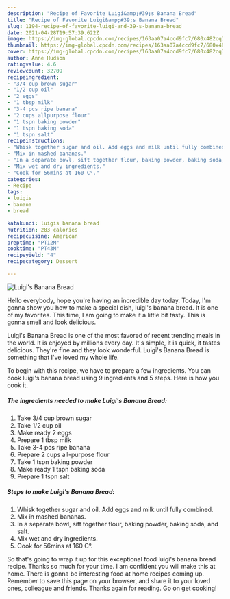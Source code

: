 ```yaml
---
description: "Recipe of Favorite Luigi&amp;#39;s Banana Bread"
title: "Recipe of Favorite Luigi&amp;#39;s Banana Bread"
slug: 1194-recipe-of-favorite-luigi-and-39-s-banana-bread
date: 2021-04-28T19:57:39.622Z
image: https://img-global.cpcdn.com/recipes/163aa07a4ccd9fc7/680x482cq70/luigis-banana-bread-recipe-main-photo.jpg
thumbnail: https://img-global.cpcdn.com/recipes/163aa07a4ccd9fc7/680x482cq70/luigis-banana-bread-recipe-main-photo.jpg
cover: https://img-global.cpcdn.com/recipes/163aa07a4ccd9fc7/680x482cq70/luigis-banana-bread-recipe-main-photo.jpg
author: Anne Hudson
ratingvalue: 4.6
reviewcount: 32709
recipeingredient:
- "3/4 cup brown sugar"
- "1/2 cup oil"
- "2 eggs"
- "1 tbsp milk"
- "3-4 pcs ripe banana"
- "2 cups allpurpose flour"
- "1 tspn baking powder"
- "1 tspn baking soda"
- "1 tspn salt"
recipeinstructions:
- "Whisk together sugar and oil. Add eggs and milk until fully combined."
- "Mix in mashed bananas."
- "In a separate bowl, sift together flour, baking powder, baking soda, and salt."
- "Mix wet and dry ingredients."
- "Cook for 56mins at 160 C°."
categories:
- Recipe
tags:
- luigis
- banana
- bread

katakunci: luigis banana bread 
nutrition: 283 calories
recipecuisine: American
preptime: "PT12M"
cooktime: "PT43M"
recipeyield: "4"
recipecategory: Dessert

---
```



![Luigi&#39;s Banana Bread](https://img-global.cpcdn.com/recipes/163aa07a4ccd9fc7/680x482cq70/luigis-banana-bread-recipe-main-photo.jpg)

Hello everybody, hope you're having an incredible day today. Today, I'm gonna show you how to make a special dish, luigi&#39;s banana bread. It is one of my favorites. This time, I am going to make it a little bit tasty. This is gonna smell and look delicious.

Luigi&#39;s Banana Bread is one of the most favored of recent trending meals in the world. It is enjoyed by millions every day. It's simple, it is quick, it tastes delicious. They're fine and they look wonderful. Luigi&#39;s Banana Bread is something that I've loved my whole life.




To begin with this recipe, we have to prepare a few ingredients. You can cook luigi&#39;s banana bread using 9 ingredients and 5 steps. Here is how you cook it.

<!--inarticleads1-->

##### The ingredients needed to make Luigi&#39;s Banana Bread:

1. Take 3/4 cup brown sugar
1. Take 1/2 cup oil
1. Make ready 2 eggs
1. Prepare 1 tbsp milk
1. Take 3-4 pcs ripe banana
1. Prepare 2 cups all-purpose flour
1. Take 1 tspn baking powder
1. Make ready 1 tspn baking soda
1. Prepare 1 tspn salt




<!--inarticleads2-->

##### Steps to make Luigi&#39;s Banana Bread:

1. Whisk together sugar and oil. Add eggs and milk until fully combined.
1. Mix in mashed bananas.
1. In a separate bowl, sift together flour, baking powder, baking soda, and salt.
1. Mix wet and dry ingredients.
1. Cook for 56mins at 160 C°.




So that's going to wrap it up for this exceptional food luigi&#39;s banana bread recipe. Thanks so much for your time. I am confident you will make this at home. There is gonna be interesting food at home recipes coming up. Remember to save this page on your browser, and share it to your loved ones, colleague and friends. Thanks again for reading. Go on get cooking!
